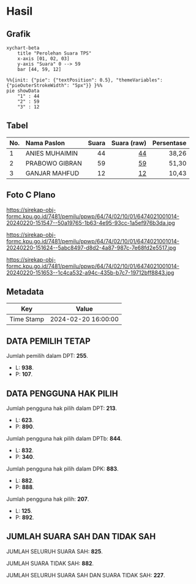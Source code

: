 # Hasil

## Grafik

```mermaid
xychart-beta
    title "Perolehan Suara TPS"
    x-axis [01, 02, 03]
    y-axis "Suara" 0 --> 59
    bar [44, 59, 12]
```

```mermaid
%%{init: {"pie": {"textPosition": 0.5}, "themeVariables": {"pieOuterStrokeWidth": "5px"}} }%%
pie showData
    "1" : 44
    "2" : 59
    "3" : 12
```

## Tabel

| No. | Nama Paslon    | Suara | Suara (raw) | Persentase |
|:--- |:-------------- | -----:| -----------:| ----------:|
| 1   | ANIES MUHAIMIN | 44    | [44][p-1]   | 38,26      |
| 2   | PRABOWO GIBRAN | 59    | [59][p-2]   | 51,30      |
| 3   | GANJAR MAHFUD  | 12    | [12][p-3]   | 10,43      |


[p-1]: https://github.com/gigit-pemilu/pemilu-2024-64-kalimantan-timur/blob/main/pilpres/hitung-suara/sub/64-kalimantan-timur/sub/74-kota-bontang/sub/02-bontang-selatan/sub/1001-tanjung-laut/sub/014-tps/sub/paslon-1.txt
[p-2]: https://github.com/gigit-pemilu/pemilu-2024-64-kalimantan-timur/blob/main/pilpres/hitung-suara/sub/64-kalimantan-timur/sub/74-kota-bontang/sub/02-bontang-selatan/sub/1001-tanjung-laut/sub/014-tps/sub/paslon-2.txt
[p-3]: https://github.com/gigit-pemilu/pemilu-2024-64-kalimantan-timur/blob/main/pilpres/hitung-suara/sub/64-kalimantan-timur/sub/74-kota-bontang/sub/02-bontang-selatan/sub/1001-tanjung-laut/sub/014-tps/sub/paslon-3.txt

## Foto C Plano

https://sirekap-obj-formc.kpu.go.id/7481/pemilu/ppwp/64/74/02/10/01/6474021001014-20240220-151547--50a19765-1b63-4e95-93cc-1a5ef976b3da.jpg

https://sirekap-obj-formc.kpu.go.id/7481/pemilu/ppwp/64/74/02/10/01/6474021001014-20240220-151624--5abc8497-d8d2-4a87-987c-7e68fd2e5517.jpg

https://sirekap-obj-formc.kpu.go.id/7481/pemilu/ppwp/64/74/02/10/01/6474021001014-20240220-151653--1c4ca532-a94c-435b-b7c7-19712bff8843.jpg


## Metadata

| Key        | Value               |
| ---------- | ------------------- |
| Time Stamp | 2024-02-20 16:00:00 |


## DATA PEMILIH TETAP

Jumlah pemilih dalam DPT: **255**.
 * L: **938**.
 * P: **107**.

## DATA PENGGUNA HAK PILIH

Jumlah pengguna hak pilih dalam DPT: **213**.
 * L: **623**.
 * P: **890**.

Jumlah pengguna hak pilih dalam DPTb: **844**.
 * L: **832**.
 * P: **340**.

Jumlah pengguna hak pilih dalam DPK: **883**.
 * L: **882**.
 * P: **888**.

Jumlah pengguna hak pilih: **207**.
 * L: **125**.
 * P: **892**.

## JUMLAH SUARA SAH DAN TIDAK SAH

JUMLAH SELURUH SUARA SAH: **825**.

JUMLAH SUARA TIDAK SAH: **882**.

JUMLAH SELURUH SUARA SAH DAN SUARA TIDAK SAH: **227**.


